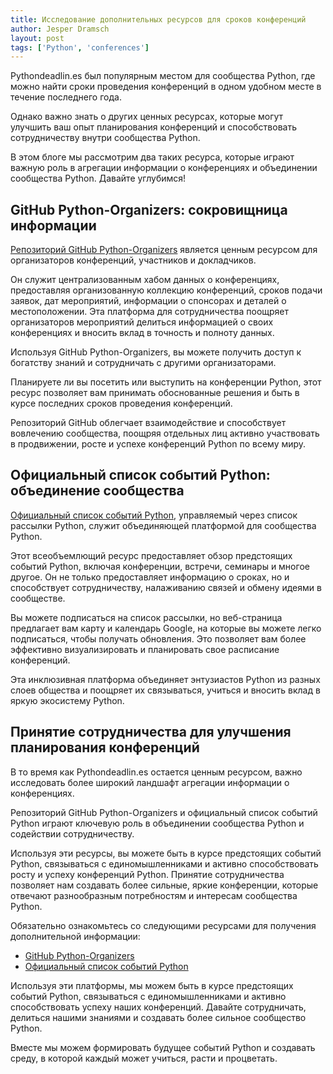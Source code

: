 ```yaml
---
title: Исследование дополнительных ресурсов для сроков конференций
author: Jesper Dramsch
layout: post
tags: ['Python', 'conferences']
---
```


Pythondeadlin.es был популярным местом для сообщества Python, где можно найти сроки проведения конференций в одном удобном месте в течение последнего года.

Однако важно знать о других ценных ресурсах, которые могут улучшить ваш опыт планирования конференций и способствовать сотрудничеству внутри сообщества Python.

В этом блоге мы рассмотрим два таких ресурса, которые играют важную роль в агрегации информации о конференциях и объединении сообщества Python. Давайте углубимся!

## GitHub Python-Organizers: сокровищница информации

[Репозиторий GitHub Python-Organizers](https://github.com/python-organizers/conferences) является ценным ресурсом для организаторов конференций, участников и докладчиков.

Он служит централизованным хабом данных о конференциях, предоставляя организованную коллекцию конференций, сроков подачи заявок, дат мероприятий, информации о спонсорах и деталей о местоположении. Эта платформа для сотрудничества поощряет организаторов мероприятий делиться информацией о своих конференциях и вносить вклад в точность и полноту данных.

Используя GitHub Python-Organizers, вы можете получить доступ к богатству знаний и сотрудничать с другими организаторами.

Планируете ли вы посетить или выступить на конференции Python, этот ресурс позволяет вам принимать обоснованные решения и быть в курсе последних сроков проведения конференций.

Репозиторий GitHub облегчает взаимодействие и способствует вовлечению сообщества, поощряя отдельных лиц активно участвовать в продвижении, росте и успехе конференций Python по всему миру.

## Официальный список событий Python: объединение сообщества

[Официальный список событий Python](https://www.python.org/events/), управляемый через список рассылки Python, служит объединяющей платформой для сообщества Python.

Этот всеобъемлющий ресурс предоставляет обзор предстоящих событий Python, включая конференции, встречи, семинары и многое другое. Он не только предоставляет информацию о сроках, но и способствует сотрудничеству, налаживанию связей и обмену идеями в сообществе.

Вы можете подписаться на список рассылки, но веб-страница предлагает вам карту и календарь Google, на которые вы можете легко подписаться, чтобы получать обновления. Это позволяет вам более эффективно визуализировать и планировать свое расписание конференций.

Эта инклюзивная платформа объединяет энтузиастов Python из разных слоев общества и поощряет их связываться, учиться и вносить вклад в яркую экосистему Python.

## Принятие сотрудничества для улучшения планирования конференций

В то время как Pythondeadlin.es остается ценным ресурсом, важно исследовать более широкий ландшафт агрегации информации о конференциях.

Репозиторий GitHub Python-Organizers и официальный список событий Python играют ключевую роль в объединении сообщества Python и содействии сотрудничеству.

Используя эти ресурсы, вы можете быть в курсе предстоящих событий Python, связываться с единомышленниками и активно способствовать росту и успеху конференций Python. Принятие сотрудничества позволяет нам создавать более сильные, яркие конференции, которые отвечают разнообразным потребностям и интересам сообщества Python.

Обязательно ознакомьтесь со следующими ресурсами для получения дополнительной информации:

-   [GitHub Python-Organizers](https://github.com/python-organizers/conferences)
-   [Официальный список событий Python](https://www.python.org/events/)

Используя эти платформы, мы можем быть в курсе предстоящих событий Python, связываться с единомышленниками и активно способствовать успеху наших конференций. Давайте сотрудничать, делиться нашими знаниями и создавать более сильное сообщество Python.

Вместе мы можем формировать будущее событий Python и создавать среду, в которой каждый может учиться, расти и процветать.
